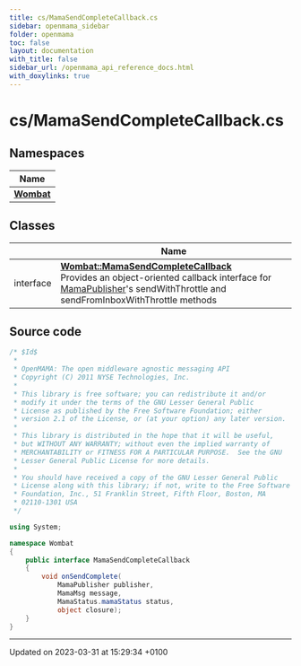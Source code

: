 ```yaml
---
title: cs/MamaSendCompleteCallback.cs
sidebar: openmama_sidebar
folder: openmama
toc: false
layout: documentation
with_title: false
sidebar_url: /openmama_api_reference_docs.html
with_doxylinks: true
---
```


# cs/MamaSendCompleteCallback.cs



## Namespaces

| Name           |
| -------------- |
| **[Wombat](namespaceWombat.html)**  |

## Classes

|                | Name           |
| -------------- | -------------- |
| interface | **[Wombat::MamaSendCompleteCallback](interfaceWombat_1_1MamaSendCompleteCallback.html)** <br>Provides an object-oriented callback interface for [MamaPublisher](classWombat_1_1MamaPublisher.html)'s sendWithThrottle and sendFromInboxWithThrottle methods  |




## Source code

```csharp
/* $Id$
 *
 * OpenMAMA: The open middleware agnostic messaging API
 * Copyright (C) 2011 NYSE Technologies, Inc.
 *
 * This library is free software; you can redistribute it and/or
 * modify it under the terms of the GNU Lesser General Public
 * License as published by the Free Software Foundation; either
 * version 2.1 of the License, or (at your option) any later version.
 *
 * This library is distributed in the hope that it will be useful,
 * but WITHOUT ANY WARRANTY; without even the implied warranty of
 * MERCHANTABILITY or FITNESS FOR A PARTICULAR PURPOSE.  See the GNU
 * Lesser General Public License for more details.
 *
 * You should have received a copy of the GNU Lesser General Public
 * License along with this library; if not, write to the Free Software
 * Foundation, Inc., 51 Franklin Street, Fifth Floor, Boston, MA
 * 02110-1301 USA
 */

using System;

namespace Wombat
{
    public interface MamaSendCompleteCallback
    {
        void onSendComplete(
            MamaPublisher publisher,
            MamaMsg message,
            MamaStatus.mamaStatus status,
            object closure);
    }
}
```


-------------------------------

Updated on 2023-03-31 at 15:29:34 +0100
